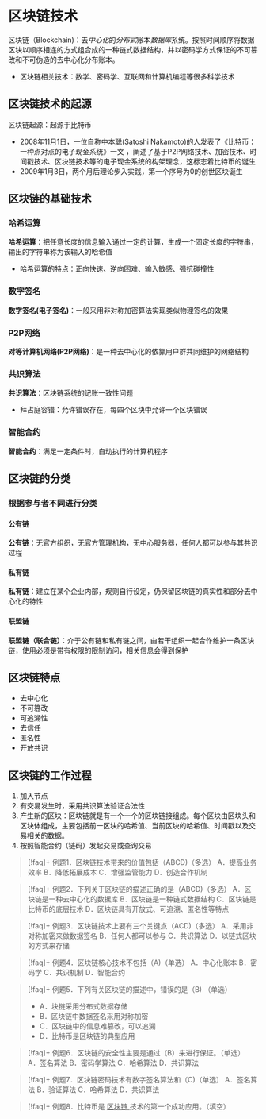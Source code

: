 # 区块链技术

区块链（Blockchain)：去*中心化*的*分布式*账本*数据库*系统。按照时间顺序将数据区块以顺序相连的方式组合成的一种链式数据结构，并以密码学方式保证的不可篡改和不可伪造的去中心化分布账本。
- 区块链相关技术：数学、密码学、互联网和计算机编程等很多科学技术

## 区块链技术的起源

区块链起源：起源于比特币
- 2008年11月1日，一位自称中本聪(Satoshi Nakamoto)的人发表了《比特币：一种点对点的电子现金系统》一文 ，阐述了基于P2P网络技术、加密技术、时间戳技术、区块链技术等的电子现金系统的构架理念，这标志着比特币的诞生
- 2009年1月3日，两个月后理论步入实践，第一个序号为0的创世区块诞生

## 区块链的基础技术
### 哈希运算

**哈希运算**：把任意长度的信息输入通过一定的计算，生成一个固定长度的字符串，输出的字符串称为该输入的哈希值
- 哈希运算的特点：正向快速、逆向困难、输入敏感、强抗碰撞性

### 数字签名

**数字签名(电子签名)**：一般采用非对称加密算法实现类似物理签名的效果

### P2P网络

**对等计算机网络(P2P网络)**：是一种去中心化的依靠用户群共同维护的网络结构

### 共识算法

**共识算法**：区块链系统的记账一致性问题
- 拜占庭容错：允许错误存在，每四个区块中允许一个区块错误

### 智能合约

**智能合约**：满足一定条件时，自动执行的计算机程序

## 区块链的分类

### 根据参与者不同进行分类

#### 公有链

**公有链**：无官方组织，无官方管理机构，无中心服务器，任何人都可以参与其共识过程

#### 私有链

**私有链**：建立在某个企业内部，规则自行设定，仍保留区块链的真实性和部分去中心化的特性

#### 联盟链

**联盟链（联合链）**：介于公有链和私有链之间，由若干组织一起合作维护一条区块链，使用必须是带有权限的限制访问，相关信息会得到保护

## 区块链特点

- 去中心化
- 不可篡改
- 可追溯性
- 去信任
- 匿名性
- 开放共识


## 区块链的工作过程

1. 加入节点
2. 有交易发生时，采用共识算法验证合法性
3. 产生新的区块：区块链就是有一个一个的区块链接组成。每个区块由区块头和区块体组成，主要包括前一区块的哈希值、当前区块的哈希值、时间戳以及交易相关的数据。
4. 按照智能合约（链码）发起交易或查询交易


>[!faq]+ 例题1．区块链技术带来的价值包括（ABCD)（多选）
A．提高业务效率
B．降低拓展成本
C．增强监管能力
D．创造合作机制

>[!faq]+ 例题2．下列关于区块链的描述正确的是（ABCD)（多选）
A．区块链是一种去中心化的数据库 
B．区块链是一种链式数据结构
C．区块链是比特币的底层技术
D．区块链具有开放式、可追溯、匿名性等特点

>[!faq]+ 例题3．区块链技术上要有三个关键点（ACD)（多选）
A．采用非对称加密来做数据签名
B．任何人都可以参与
C．共识算法
D．以链式区块的方式来存储


>[!faq]+ 例题4．区块链核心技术不包括（A)（单选）
A．中心化账本 B．密码学 C．共识机制 D．智能合约

>[!faq]+ 例题5．下列有关区块链的描述中，错误的是（B) （单选）
> - A．块链采用分布式数据存储
> - B．区块链中数据签名采用对称加密
> - C．区块链中的信息难篡改，可以追溯
> - D．比特币是区块链的典型应用

>[!faq]+ 例题6．区块链的安全性主要是通过（B）来进行保证。（单选）
A．签名算法 B．密码学算法 C．哈希算法 D．共识算法

>[!faq]+ 例题7．区块链密码技术有数字签名算法和（C)（单选）
A．签名算法 B．验证算法 C．哈希算法 D．共识算法

>[!faq]+ 例题8．比特币是 <u> 区块链 </u> 技术的第一个成功应用。（填空）

